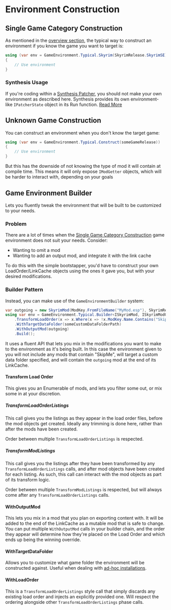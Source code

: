 # Environment Construction
## Single Game Category Construction
As mentioned in the [overview section](Environment), the typical way to construct an environment if you know the game you want to target is:
```cs
using (var env = GameEnvironment.Typical.Skyrim(SkyrimRelease.SkyrimSE))
{
    // Use environment
}
```

### Synthesis Usage
If you're coding within a [Synthesis Patcher](https://github.com/Mutagen-Modding/Synthesis), you should not make your own environment as described here.  Synthesis provides its own environment-like `IPatcherState` object in its Run function.  [Read More](https://github.com/Mutagen-Modding/Synthesis/wiki/Coding-a-Patcher#synthesis-state-object)

## Unknown Game Construction
You can construct an environment when you don't know the target game:
```cs
using (var env = GameEnvironment.Typical.Construct(someGameRelease))
{
    // Use environment
}
```

But this has the downside of not knowing the type of mod it will contain at compile time.  This means it will only expose `IModGetter` objects, which will be harder to interact with, depending on your goals

## Game Environment Builder
Lets you fluently tweak the environment that will be built to be customized to your needs.

### Problem
There are a lot of times when the [Single Game Category Construction](#single-game-category-construction) game environment does not suit your needs.  Consider:

- Wanting to omit a mod
- Wanting to add an output mod, and integrate it with the link cache

To do this with the simple bootstapper, you'd have to construct your own LoadOrder/LinkCache objects using the ones it gave you, but with your desired modifications.

### Builder Pattern
Instead, you can make use of the `GameEnvironmentBuilder` system:
```cs
var outgoing = new SkyrimMod(ModKey.FromFileName("MyMod.esp"), SkyrimRelease.SkyrimSE);
using var env = GameEnvironment.Typical.Builder<ISkyrimMod, ISkyrimModGetter>(GameRelease.SkyrimSE)
    .TransformLoadOrder(x => x.Where(x => !x.ModKey.Name.Contains("SkipMe")))
    .WithTargetDataFolder(someCustomDataFolderPath)
    .WithOutputMod(outgoing)
    .Build();
```
It uses a fluent API that lets you mix in the modifications you want to make to the environment as it's being built.  In this case the environment given to you will not include any mods that contain "SkipMe", will target a custom data folder specified, and will contain the `outgoing` mod at the end of its LinkCache.

#### Transform Load Order
This gives you an Enumerable of mods, and lets you filter some out, or mix some in at your discretion.
##### TransformLoadOrderListings
This call gives you the listings as they appear in the load order files, before the mod objects get created.  Ideally any trimming is done here, rather than after the mods have been created.

Order between multiple `TransformLoadOrderListings` is respected.

##### TransformModListings
This call gives you the listings after they have been transformed by any `TransformLoadOrderListings` calls, and after mod objects have been created for each listing.  As such, this call can interact with the mod objects as part of its transform logic.

Order between multiple `TransformModListings` is respected, but will always come after any `TransformLoadOrderListings` calls.

#### WithOutputMod
This lets you mix in a mod that you plan on exporting content with.  It will be added to the end of the LinkCache as a mutable mod that is safe to change.   You can put multiple `WithOutputMod` calls in your builder chain, and the order they appear will determine how they're placed on the Load Order and which ends up being the winning override.

#### WithTargetDataFolder
Allows you to customize what game folder the environment will be constructed against.  Useful when dealing with [ad-hoc installations](Game-Locations.md#adhoc-installations).

#### WithLoadOrder
This is a `TransformLoadOrderListings` style call that simply discards any existing load order and injects an explicitly provided one.  Will respect the ordering alongside other `TransformLoadOrderListings` phase calls.
